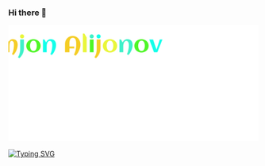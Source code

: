 ### Hi there 👋

![](https://github.com/AlijonovAzamjon2303/AlijonovAzamjon2303/blob/main/A'zamjonAlijonov.svg)

[![Typing SVG](https://readme-typing-svg.herokuapp.com?font=Fira+Code&pause=1000&color=202AF7&background=39F4FF00&center=true&random=false&width=435&lines=I'm++.NET+developer+from+Uzbekistan)](https://git.io/typing-svg)
